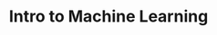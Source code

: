 ---
layout: post
title: Intro to Machine Learning
category: badges
tag: kaggle
file: /assets/img/kaggle-Intro-to-Machine-Learning.png
link: https://www.kaggle.com/learn/certification/nicolasdemontigny/intro-to-machine-learning
---
